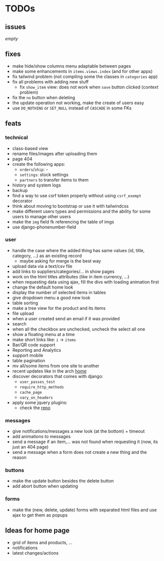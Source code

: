 # TODOs

## issues

*empty*

## fixes

- make hide/show columns menu adaptable between pages
- make some enhancements in `items.views.index` (and for other apps)
- fix tailwind problem (not compiling some the classes in `categories` app)
- fix all problems with adding new stuff
    - fix `show_item` view: does not work when `save` button clicked (context problem)
- fix the `no` button when deleting
- the update operation not working, make the create of users easy
- use `DO_NOTHING` or `SET_NULL` instead of `CASCADE` in some FKs

## feats

### technical

- class-based view
- rename files/images after uploading them
- page 404
- create the following apps:
    - `orders`/`ship`: -
    - `settings`: stock settings
    - `partners` to transfer items to them
- history and system logs
- backup
- find a way to use csrf token properly without using `csrf_exempt` decorator
- think about moving to bootstrap
or use it with tailwindcss
- make different users types and permissions and
the ability for some users to manage other users
- make the `img` field fk referencing the table of imgs
- use django-phonenumber-field

### user

- handle the case where the added thing has same values (id, title, category, ...)
as an existing record
    - maybe asking for merge is the best way
- upload data via a text/csv file
- add links to suppliers/categories/... in show pages
- work on the html titles attributes (like in item currency, ...)
- when requesting data using ajax, fill the divs with loading animation first
- change the default home look
- display the number of selected items in tables
- give dropdown menu a good new look
- table sorting
- make a tree view for the product and its items
- file upload
- when a user created send an email if it was provided
- search
- when all the checkbox are unchecked, uncheck the select all one 
- show a floating menu at a time
- make short links like: `i` -> `items`
- Bar/QR code support
- Reporting and Analytics
- support mobile
- table pagination
- mv all/some items from one site to another
- recent updates like in the arch [home](archlinux.org)
- discover decorators that comes with django:
    - `user_passes_test`
    - `require_http_methods`
    - `cache_page`
    - `vary_on_headers`
- apply some jquery plugins:
    - check the [repo](https://github.com/petk/awesome-jquery)

### messages

- give notifications/messages a new look (at the bottom) + timeout
- add animations to messages
- send a message if an item,... was not found when
requesting it (now, its just an 404 page)
- send a message when a form does not create a new thing
and the reason

### buttons

- make the update button besides the delete button
- add abort button when updating

### forms

- make the (new, delete, update) forms with separated html files and
use ajax to get them as popups

## Ideas for home page

- grid of items and products, ...
- notifications
- latest changes/actions
